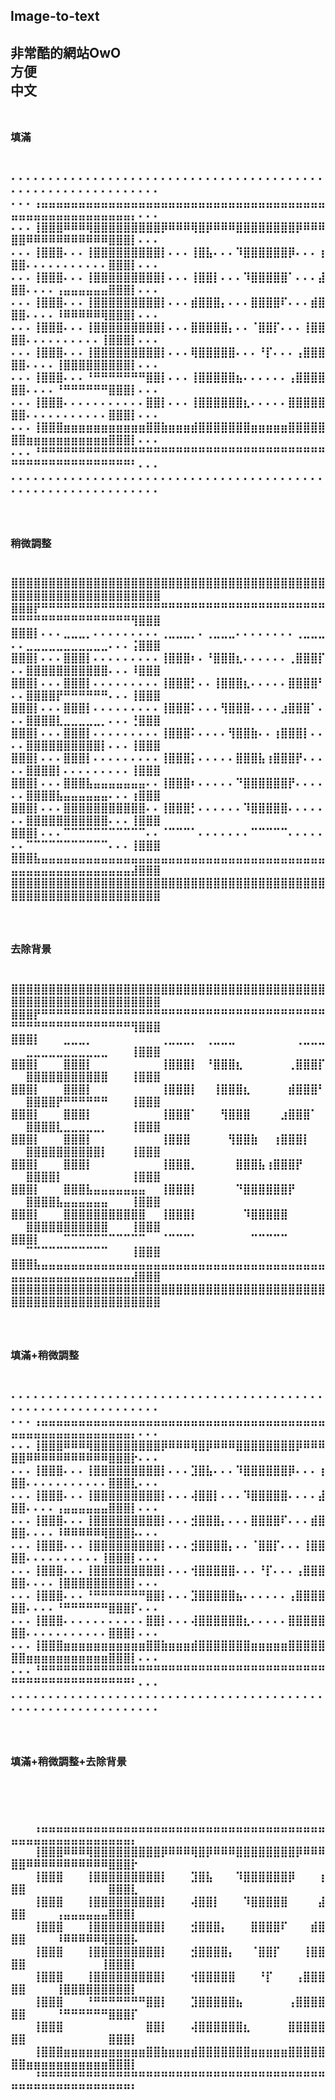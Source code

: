 <h2>Image-to-text<h2>
非常酷的網站OwO <br>
方便 <br>
中文 <br>
<br>
<h3>填滿<h3> <br>
⠄⠄⠄⠄⠄⠄⠄⠄⠄⠄⠄⠄⠄⠄⠄⠄⠄⠄⠄⠄⠄⠄⠄⠄⠄⠄⠄⠄⠄⠄⠄⠄⠄⠄⠄⠄⠄⠄⠄⠄⠄⠄⠄⠄⠄⠄⠄⠄⠄⠄⠄⠄⠄⠄⠄⠄⠄⠄⠄⠄⠄⠄
⠄⠄⠄⢠⣤⣤⣤⣤⣤⣤⣤⣤⣤⣤⣤⣤⣤⣤⣤⣤⣤⣤⣤⣤⣤⣤⣤⣤⣤⣤⣤⣤⣤⣤⣤⣤⣤⣤⣤⣤⣤⣤⣤⣤⣤⣤⣤⣤⣤⣤⣤⣤⣤⣤⣤⣤⣤⣤⡄⠄⠄⠄
⠄⠄⠄⢸⣿⣿⣿⠿⠿⠿⢿⣿⣿⣿⣿⣿⣿⣿⣿⣿⡿⠿⠿⠿⢿⣿⡿⠿⠿⠿⣿⣿⣿⣿⣿⣿⣿⣿⡿⠿⠿⠿⣿⣿⠿⠿⠿⠿⠿⠿⠿⠿⠿⠿⠿⣿⣿⣿⡇⠄⠄⠄
⠄⠄⠄⢸⣿⣿⣿⠄⠄⠄⢸⣿⣿⣿⣿⣿⣿⣿⣿⣿⡇⠄⠄⠄⢸⣿⣧⠄⠄⠄⠹⣿⣿⣿⣿⣿⣿⡿⠄⠄⠄⢰⣿⣿⠄⠄⠄⠄⠄⠄⠄⠄⠄⠄⠄⣿⣿⣿⡇⠄⠄⠄
⠄⠄⠄⢸⣿⣿⣿⠄⠄⠄⢸⣿⣿⣿⣿⣿⣿⣿⣿⣿⡇⠄⠄⠄⢸⣿⣿⡇⠄⠄⠄⠹⣿⣿⣿⣿⣿⠁⠄⠄⠄⣼⣿⣿⠄⠄⠄⠄⢠⣤⣤⣤⣤⣤⣤⣿⣿⣿⡇⠄⠄⠄
⠄⠄⠄⢸⣿⣿⣿⠄⠄⠄⢸⣿⣿⣿⣿⣿⣿⣿⣿⣿⡇⠄⠄⠄⣾⣿⣿⣿⡄⠄⠄⠄⣿⣿⣿⣿⠏⠄⠄⠄⣾⣿⣿⣿⠄⠄⠄⠄⠸⠿⠿⠿⠿⠿⢿⣿⣿⣿⡇⠄⠄⠄
⠄⠄⠄⢸⣿⣿⣿⠄⠄⠄⢸⣿⣿⣿⣿⣿⣿⣿⣿⣿⡇⠄⠄⠄⣿⣿⣿⣿⣿⡄⠄⠄⠈⣿⣿⡏⠄⠄⠄⢸⣿⣿⣿⣿⠄⠄⠄⠄⠄⠄⠄⠄⠄⠄⢸⣿⣿⣿⡇⠄⠄⠄
⠄⠄⠄⢸⣿⣿⣿⠄⠄⠄⢸⣿⣿⣿⣿⣿⣿⣿⣿⣿⡇⠄⠄⠄⢿⣿⣿⣿⣿⣿⠄⠄⠄⠘⡏⠄⠄⠄⢠⣿⣿⣿⣿⣿⠄⠄⠄⠄⢸⣿⣿⣿⣿⣿⣿⣿⣿⣿⡇⠄⠄⠄
⠄⠄⠄⢸⣿⣿⣿⠄⠄⠄⠘⠛⠛⠛⠛⠛⠛⠛⣿⣿⡇⠄⠄⠄⢸⣿⣿⣿⣿⣿⣦⠄⠄⠄⠄⠄⠄⢠⣿⣿⣿⣿⣿⣿⠄⠄⠄⠄⠘⠛⠛⠛⠛⠛⠛⣿⣿⣿⡇⠄⠄⠄
⠄⠄⠄⢸⣿⣿⣿⠄⠄⠄⠄⠄⠄⠄⠄⠄⠄⠄⣿⣿⡇⠄⠄⠄⢸⣿⣿⣿⣿⣿⣿⣆⠄⠄⠄⠄⠄⣿⣿⣿⣿⣿⣿⣿⠄⠄⠄⠄⠄⠄⠄⠄⠄⠄⠄⣿⣿⣿⡇⠄⠄⠄
⠄⠄⠄⢸⣿⣿⣿⣶⣶⣶⣶⣶⣶⣶⣶⣶⣶⣶⣿⣿⣷⣶⣶⣶⣾⣿⣿⣿⣿⣿⣿⣿⣶⣶⣶⣶⣶⣿⣿⣿⣿⣿⣿⣿⣶⣶⣶⣶⣶⣶⣶⣶⣶⣶⣶⣿⣿⣿⡇⠄⠄⠄
⠄⠄⠄⠘⠛⠛⠛⠛⠛⠛⠛⠛⠛⠛⠛⠛⠛⠛⠛⠛⠛⠛⠛⠛⠛⠛⠛⠛⠛⠛⠛⠛⠛⠛⠛⠛⠛⠛⠛⠛⠛⠛⠛⠛⠛⠛⠛⠛⠛⠛⠛⠛⠛⠛⠛⠛⠛⠛⠃⠄⠄⠄
⠄⠄⠄⠄⠄⠄⠄⠄⠄⠄⠄⠄⠄⠄⠄⠄⠄⠄⠄⠄⠄⠄⠄⠄⠄⠄⠄⠄⠄⠄⠄⠄⠄⠄⠄⠄⠄⠄⠄⠄⠄⠄⠄⠄⠄⠄⠄⠄⠄⠄⠄⠄⠄⠄⠄⠄⠄⠄⠄⠄⠄⠄
 <br> <br> <br>
<h3>稍微調整<h3> <br>
⣿⣿⣿⣿⣿⣿⣿⣿⣿⣿⣿⣿⣿⣿⣿⣿⣿⣿⣿⣿⣿⣿⣿⣿⣿⣿⣿⣿⣿⣿⣿⣿⣿⣿⣿⣿⣿⣿⣿⣿⣿⣿⣿⣿⣿⣿⣿⣿⣿⣿⣿⣿⣿⣿⣿⣿⣿⣿⣿⣿⣿⣿
⣿⣿⣿⡟⠛⠛⠛⠛⠛⠛⠛⠛⠛⠛⠛⠛⠛⠛⠛⠛⠛⠛⠛⠛⠛⠛⠛⠛⠛⠛⠛⠛⠛⠛⠛⠛⠛⠛⠛⠛⠛⠛⠛⠛⠛⠛⠛⠛⠛⠛⠛⠛⠛⠛⠛⠛⠛⠛⢻⣿⣿⣿
⣿⣿⣿⡇⠄⠄⠄⣀⣀⣀⡀⠄⠄⠄⠄⠄⠄⠄⠄⠄⢀⣀⣀⣀⡀⠄⢀⣀⣀⣀⠄⠄⠄⠄⠄⠄⠄⠄⢀⣀⣀⣀⠄⠄⣀⣀⣀⣀⣀⣀⣀⣀⣀⣀⣀⠄⠄⠄⢨⣿⣿⣿
⣿⣿⣿⡇⠄⠄⠄⣿⣿⣿⡇⠄⠄⠄⠄⠄⠄⠄⠄⠄⢸⣿⣿⣿⠆⠄⠘⣿⣿⣿⣆⠄⠄⠄⠄⠄⠄⢀⣿⣿⣿⡏⠄⠄⣿⣿⣿⣿⣿⣿⣿⣿⣿⣿⣿⠄⠄⠄⠸⣿⣿⣿
⣿⣿⣿⡇⠄⠄⠄⣿⣿⣿⡇⠄⠄⠄⠄⠄⠄⠄⠄⠄⢸⣿⣿⣿⡃⠄⠄⢸⣿⣿⣿⣆⠄⠄⠄⠄⠄⣿⣿⣿⣿⠃⠄⠄⣿⣿⣿⣿⡟⠛⠛⠛⠛⠛⠛⠄⠄⠄⢸⣿⣿⣿
⣿⣿⣿⡇⠄⠄⠄⣿⣿⣿⡇⠄⠄⠄⠄⠄⠄⠄⠄⠄⢸⣿⣿⣿⠅⠄⠄⠄⢻⣿⣿⣿⠄⠄⠄⠄⣰⣿⣿⣿⠁⠄⠄⠄⣿⣿⣿⣿⣇⣀⣀⣀⣀⣀⡀⠄⠄⠄⢘⣿⣿⣿
⣿⣿⣿⡇⠄⠄⠄⣿⣿⣿⡇⠄⠄⠄⠄⠄⠄⠄⠄⠄⢸⣿⣿⣿⠅⠄⠄⠄⠄⢻⣿⣿⣷⠄⠄⢰⣿⣿⣿⡇⠄⠄⠄⠄⣿⣿⣿⣿⣿⣿⣿⣿⣿⣿⡇⠄⠄⠄⢸⣿⣿⣿
⣿⣿⣿⡇⠄⠄⠄⣿⣿⣿⡇⠄⠄⠄⠄⠄⠄⠄⠄⠄⢸⣿⣿⣿⡅⠄⠄⠄⠄⠄⣿⣿⣿⣧⢰⣿⣿⣿⡟⠄⠄⠄⠄⠄⣿⣿⣿⣿⡇⠄⠄⠄⠄⠄⠄⠄⠄⠄⢸⣿⣿⣿
⣿⣿⣿⡇⠄⠄⠄⣿⣿⣿⣧⣤⣤⣤⣤⣤⣤⣤⠄⠄⢸⣿⣿⣿⠆⠄⠄⠄⠄⠄⠙⣿⣿⣿⣿⣿⣿⡟⠄⠄⠄⠄⠄⠄⣿⣿⣿⣿⣧⣤⣤⣤⣤⣤⣤⠄⠄⠄⢰⣿⣿⣿
⣿⣿⣿⡇⠄⠄⠄⣿⣿⣿⣿⣿⣿⣿⣿⣿⣿⣿⠄⠄⢸⣿⣿⣿⡃⠄⠄⠄⠄⠄⠄⠹⣿⣿⣿⣿⣿⠄⠄⠄⠄⠄⠄⠄⣿⣿⣿⣿⣿⣿⣿⣿⣿⣿⣿⠄⠄⠄⢸⣿⣿⣿
⣿⣿⣿⡇⠄⠄⠄⠉⠉⠉⠉⠉⠉⠉⠉⠉⠉⠉⠄⠄⠈⠉⠉⠉⠁⠄⠄⠄⠄⠄⠄⠄⠉⠉⠉⠉⠉⠄⠄⠄⠄⠄⠄⠄⠉⠉⠉⠉⠉⠉⠉⠉⠉⠉⠉⠄⠄⠄⢸⣿⣿⣿
⣿⣿⣿⣧⣤⣤⣤⣤⣤⣤⣤⣤⣤⣤⣤⣤⣤⣤⣤⣤⣤⣤⣤⣤⣤⣤⣤⣤⣤⣤⣤⣤⣤⣤⣤⣤⣤⣤⣤⣤⣤⣤⣤⣤⣤⣤⣤⣤⣤⣤⣤⣤⣤⣤⣤⣤⣤⣤⣼⣿⣿⣿
⣿⣿⣿⣿⣿⣿⣿⣿⣿⣿⣿⣿⣿⣿⣿⣿⣿⣿⣿⣿⣿⣿⣿⣿⣿⣿⣿⣿⣿⣿⣿⣿⣿⣿⣿⣿⣿⣿⣿⣿⣿⣿⣿⣿⣿⣿⣿⣿⣿⣿⣿⣿⣿⣿⣿⣿⣿⣿⣿⣿⣿⣿
  <br> <br> <br>
 <h3>去除背景<h3> <br>
⣿⣿⣿⣿⣿⣿⣿⣿⣿⣿⣿⣿⣿⣿⣿⣿⣿⣿⣿⣿⣿⣿⣿⣿⣿⣿⣿⣿⣿⣿⣿⣿⣿⣿⣿⣿⣿⣿⣿⣿⣿⣿⣿⣿⣿⣿⣿⣿⣿⣿⣿⣿⣿⣿⣿⣿⣿⣿⣿⣿⣿⣿
⣿⣿⣿⡟⠛⠛⠛⠛⠛⠛⠛⠛⠛⠛⠛⠛⠛⠛⠛⠛⠛⠛⠛⠛⠛⠛⠛⠛⠛⠛⠛⠛⠛⠛⠛⠛⠛⠛⠛⠛⠛⠛⠛⠛⠛⠛⠛⠛⠛⠛⠛⠛⠛⠛⠛⠛⠛⠛⢻⣿⣿⣿
⣿⣿⣿⡇⠀⠀⠀⣀⣀⣀⡀⠀⠀⠀⠀⠀⠀⠀⠀⠀⢀⣀⣀⣀⡀⠀⢀⣀⣀⣀⠀⠀⠀⠀⠀⠀⠀⠀⢀⣀⣀⣀⠀⠀⣀⣀⣀⣀⣀⣀⣀⣀⣀⣀⣀⠀⠀⠀⢸⣿⣿⣿
⣿⣿⣿⡇⠀⠀⠀⣿⣿⣿⡇⠀⠀⠀⠀⠀⠀⠀⠀⠀⢸⣿⣿⣿⡇⠀⠘⣿⣿⣿⣆⠀⠀⠀⠀⠀⠀⢀⣿⣿⣿⡏⠀⠀⣿⣿⣿⣿⣿⣿⣿⣿⣿⣿⣿⠀⠀⠀⢸⣿⣿⣿
⣿⣿⣿⡇⠀⠀⠀⣿⣿⣿⡇⠀⠀⠀⠀⠀⠀⠀⠀⠀⢸⣿⣿⣿⡇⠀⠀⢸⣿⣿⣿⣆⠀⠀⠀⠀⠀⣾⣿⣿⣿⠃⠀⠀⣿⣿⣿⣿⡟⠛⠛⠛⠛⠛⠛⠀⠀⠀⢸⣿⣿⣿
⣿⣿⣿⡇⠀⠀⠀⣿⣿⣿⡇⠀⠀⠀⠀⠀⠀⠀⠀⠀⢸⣿⣿⣿⠁⠀⠀⠀⢻⣿⣿⣿⠀⠀⠀⠀⣰⣿⣿⣿⠁⠀⠀⠀⣿⣿⣿⣿⣇⣀⣀⣀⣀⣀⡀⠀⠀⠀⢸⣿⣿⣿
⣿⣿⣿⡇⠀⠀⠀⣿⣿⣿⡇⠀⠀⠀⠀⠀⠀⠀⠀⠀⢸⣿⣿⣿⠀⠀⠀⠀⠀⢻⣿⣿⣷⠀⠀⢰⣿⣿⣿⡇⠀⠀⠀⠀⣿⣿⣿⣿⣿⣿⣿⣿⣿⣿⡇⠀⠀⠀⢸⣿⣿⣿
⣿⣿⣿⡇⠀⠀⠀⣿⣿⣿⡇⠀⠀⠀⠀⠀⠀⠀⠀⠀⢸⣿⣿⣿⡀⠀⠀⠀⠀⠀⣿⣿⣿⣧⢰⣿⣿⣿⡟⠀⠀⠀⠀⠀⣿⣿⣿⣿⡇⠀⠀⠀⠀⠀⠀⠀⠀⠀⢸⣿⣿⣿
⣿⣿⣿⡇⠀⠀⠀⣿⣿⣿⣧⣤⣤⣤⣤⣤⣤⣤⠀⠀⢸⣿⣿⣿⡇⠀⠀⠀⠀⠀⠙⣿⣿⣿⣿⣿⣿⡟⠀⠀⠀⠀⠀⠀⣿⣿⣿⣿⣧⣤⣤⣤⣤⣤⣤⠀⠀⠀⢸⣿⣿⣿
⣿⣿⣿⡇⠀⠀⠀⣿⣿⣿⣿⣿⣿⣿⣿⣿⣿⣿⠀⠀⢸⣿⣿⣿⡇⠀⠀⠀⠀⠀⠀⠹⣿⣿⣿⣿⣿⠀⠀⠀⠀⠀⠀⠀⣿⣿⣿⣿⣿⣿⣿⣿⣿⣿⣿⠀⠀⠀⢸⣿⣿⣿
⣿⣿⣿⡇⠀⠀⠀⠉⠉⠉⠉⠉⠉⠉⠉⠉⠉⠉⠀⠀⠈⠉⠉⠉⠁⠀⠀⠀⠀⠀⠀⠀⠉⠉⠉⠉⠉⠀⠀⠀⠀⠀⠀⠀⠉⠉⠉⠉⠉⠉⠉⠉⠉⠉⠉⠀⠀⠀⢸⣿⣿⣿
⣿⣿⣿⣧⣤⣤⣤⣤⣤⣤⣤⣤⣤⣤⣤⣤⣤⣤⣤⣤⣤⣤⣤⣤⣤⣤⣤⣤⣤⣤⣤⣤⣤⣤⣤⣤⣤⣤⣤⣤⣤⣤⣤⣤⣤⣤⣤⣤⣤⣤⣤⣤⣤⣤⣤⣤⣤⣤⣼⣿⣿⣿
⣿⣿⣿⣿⣿⣿⣿⣿⣿⣿⣿⣿⣿⣿⣿⣿⣿⣿⣿⣿⣿⣿⣿⣿⣿⣿⣿⣿⣿⣿⣿⣿⣿⣿⣿⣿⣿⣿⣿⣿⣿⣿⣿⣿⣿⣿⣿⣿⣿⣿⣿⣿⣿⣿⣿⣿⣿⣿⣿⣿⣿⣿
    <br> <br> <br>
 <h3>填滿+稍微調整<h3> <br>
   ⠄⠄⠄⠄⠄⠄⠄⠄⠄⠄⠄⠄⠄⠄⠄⠄⠄⠄⠄⠄⠄⠄⠄⠄⠄⠄⠄⠄⠄⠄⠄⠄⠄⠄⠄⠄⠄⠄⠄⠄⠄⠄⠄⠄⠄⠄⠄⠄⠄⠄⠄⠄⠄⠄⠄⠄⠄⠄⠄⠄⠄⠄
⠄⠄⠄⢠⣤⣤⣤⣤⣤⣤⣤⣤⣤⣤⣤⣤⣤⣤⣤⣤⣤⣤⣤⣤⣤⣤⣤⣤⣤⣤⣤⣤⣤⣤⣤⣤⣤⣤⣤⣤⣤⣤⣤⣤⣤⣤⣤⣤⣤⣤⣤⣤⣤⣤⣤⣤⣤⣤⡄⠄⠄⠄
⠄⠄⠄⢸⣿⣿⣿⠿⠿⠿⢿⣿⣿⣿⣿⣿⣿⣿⣿⣿⡿⠿⠿⠿⢿⣿⡿⠿⠿⠿⣿⣿⣿⣿⣿⣿⣿⣿⡿⠿⠿⠿⣿⣿⠿⠿⠿⠿⠿⠿⠿⠿⠿⠿⠿⣿⣿⣿⡗⠄⠄⠄
⠄⠄⠄⢸⣿⣿⣿⠄⠄⠄⢸⣿⣿⣿⣿⣿⣿⣿⣿⣿⡇⠄⠄⠄⣹⣿⣧⠄⠄⠄⠹⣿⣿⣿⣿⣿⣿⡿⠄⠄⠄⢰⣿⣿⠄⠄⠄⠄⠄⠄⠄⠄⠄⠄⠄⣿⣿⣿⣇⠄⠄⠄
⠄⠄⠄⢸⣿⣿⣿⠄⠄⠄⢸⣿⣿⣿⣿⣿⣿⣿⣿⣿⡇⠄⠄⠄⢼⣿⣿⡇⠄⠄⠄⠹⣿⣿⣿⣿⣿⠄⠄⠄⠄⣼⣿⣿⠄⠄⠄⠄⢠⣤⣤⣤⣤⣤⣤⣿⣿⣿⡇⠄⠄⠄
⠄⠄⠄⢸⣿⣿⣿⠄⠄⠄⢸⣿⣿⣿⣿⣿⣿⣿⣿⣿⡇⠄⠄⠄⣺⣿⣿⣿⡄⠄⠄⠄⣿⣿⣿⣿⠏⠄⠄⠄⣾⣿⣿⣿⠄⠄⠄⠄⠸⠿⠿⠿⠿⠿⢿⣿⣿⣿⡧⠄⠄⠄
⠄⠄⠄⢸⣿⣿⣿⠄⠄⠄⢸⣿⣿⣿⣿⣿⣿⣿⣿⣿⡇⠄⠄⠄⣺⣿⣿⣿⣿⡄⠄⠄⠈⣿⣿⡏⠄⠄⠄⢸⣿⣿⣿⣿⠄⠄⠄⠄⠄⠄⠄⠄⠄⠄⢸⣿⣿⣿⡇⠄⠄⠄
⠄⠄⠄⢸⣿⣿⣿⠄⠄⠄⢸⣿⣿⣿⣿⣿⣿⣿⣿⣿⡇⠄⠄⠄⢺⣿⣿⣿⣿⣿⠄⠄⠄⠘⡏⠄⠄⠄⢠⣿⣿⣿⣿⣿⠄⠄⠄⠄⢸⣿⣿⣿⣿⣿⣿⣿⣿⣿⡇⠄⠄⠄
⠄⠄⠄⢸⣿⣿⣿⠄⠄⠄⠘⠛⠛⠛⠛⠛⠛⠛⣿⣿⡇⠄⠄⠄⣹⣿⣿⣿⣿⣿⣦⠄⠄⠄⠄⠄⠄⢠⣿⣿⣿⣿⣿⣿⠄⠄⠄⠄⠘⠛⠛⠛⠛⠛⠛⣿⣿⣿⡏⠄⠄⠄
⠄⠄⠄⢸⣿⣿⣿⠄⠄⠄⠄⠄⠄⠄⠄⠄⠄⠄⣿⣿⡇⠄⠄⠄⢼⣿⣿⣿⣿⣿⣿⣆⠄⠄⠄⠄⠄⣿⣿⣿⣿⣿⣿⣿⠄⠄⠄⠄⠄⠄⠄⠄⠄⠄⠄⣿⣿⣿⡇⠄⠄⠄
⠄⠄⠄⢸⣿⣿⣿⣶⣶⣶⣶⣶⣶⣶⣶⣶⣶⣶⣿⣿⣷⣶⣶⣶⣾⣿⣿⣿⣿⣿⣿⣿⣶⣶⣶⣶⣶⣿⣿⣿⣿⣿⣿⣿⣶⣶⣶⣶⣶⣶⣶⣶⣶⣶⣶⣿⣿⣿⡇⠄⠄⠄
⠄⠄⠄⠘⠛⠛⠛⠛⠛⠛⠛⠛⠛⠛⠛⠛⠛⠛⠛⠛⠛⠛⠛⠛⠛⠛⠛⠛⠛⠛⠛⠛⠛⠛⠛⠛⠛⠛⠛⠛⠛⠛⠛⠛⠛⠛⠛⠛⠛⠛⠛⠛⠛⠛⠛⠛⠛⠛⠃⠄⠄⠄
⠄⠄⠄⠄⠄⠄⠄⠄⠄⠄⠄⠄⠄⠄⠄⠄⠄⠄⠄⠄⠄⠄⠄⠄⠄⠄⠄⠄⠄⠄⠄⠄⠄⠄⠄⠄⠄⠄⠄⠄⠄⠄⠄⠄⠄⠄⠄⠄⠄⠄⠄⠄⠄⠄⠄⠄⠄⠄⠄⠄⠄⠄
    <br> <br> <br>
 <h3>填滿+稍微調整+去除背景<h3> <br>
   ⠀⠀⠀⠀⠀⠀⠀⠀⠀⠀⠀⠀⠀⠀⠀⠀⠀⠀⠀⠀⠀⠀⠀⠀⠀⠀⠀⠀⠀⠀⠀⠀⠀⠀⠀⠀⠀⠀⠀⠀⠀⠀⠀⠀⠀⠀⠀⠀⠀⠀⠀⠀⠀⠀⠀⠀⠀⠀⠀⠀⠀⠀
⠀⠀⠀⢠⣤⣤⣤⣤⣤⣤⣤⣤⣤⣤⣤⣤⣤⣤⣤⣤⣤⣤⣤⣤⣤⣤⣤⣤⣤⣤⣤⣤⣤⣤⣤⣤⣤⣤⣤⣤⣤⣤⣤⣤⣤⣤⣤⣤⣤⣤⣤⣤⣤⣤⣤⣤⣤⣤⡄⠀⠀⠀
⠀⠀⠀⢸⣿⣿⣿⠿⠿⠿⢿⣿⣿⣿⣿⣿⣿⣿⣿⣿⡿⠿⠿⠿⢿⣿⡿⠿⠿⠿⣿⣿⣿⣿⣿⣿⣿⣿⡿⠿⠿⠿⣿⣿⠿⠿⠿⠿⠿⠿⠿⠿⠿⠿⠿⣿⣿⣿⡗⠀⠀⠀
⠀⠀⠀⢸⣿⣿⣿⠀⠀⠀⢸⣿⣿⣿⣿⣿⣿⣿⣿⣿⡇⠀⠀⠀⣹⣿⣧⠀⠀⠀⠹⣿⣿⣿⣿⣿⣿⡿⠀⠀⠀⢰⣿⣿⠀⠀⠀⠀⠀⠀⠀⠀⠀⠀⠀⣿⣿⣿⣇⠀⠀⠀
⠀⠀⠀⢸⣿⣿⣿⠀⠀⠀⢸⣿⣿⣿⣿⣿⣿⣿⣿⣿⡇⠀⠀⠀⢼⣿⣿⡇⠀⠀⠀⠹⣿⣿⣿⣿⣿⠀⠀⠀⠀⣼⣿⣿⠀⠀⠀⠀⢠⣤⣤⣤⣤⣤⣤⣿⣿⣿⡇⠀⠀⠀
⠀⠀⠀⢸⣿⣿⣿⠀⠀⠀⢸⣿⣿⣿⣿⣿⣿⣿⣿⣿⡇⠀⠀⠀⣺⣿⣿⣿⡄⠀⠀⠀⣿⣿⣿⣿⠏⠀⠀⠀⣾⣿⣿⣿⠀⠀⠀⠀⠸⠿⠿⠿⠿⠿⢿⣿⣿⣿⡧⠀⠀⠀
⠀⠀⠀⢸⣿⣿⣿⠀⠀⠀⢸⣿⣿⣿⣿⣿⣿⣿⣿⣿⡇⠀⠀⠀⣺⣿⣿⣿⣿⡄⠀⠀⠈⣿⣿⡏⠀⠀⠀⢸⣿⣿⣿⣿⠀⠀⠀⠀⠀⠀⠀⠀⠀⠀⢸⣿⣿⣿⡇⠀⠀⠀
⠀⠀⠀⢸⣿⣿⣿⠀⠀⠀⢸⣿⣿⣿⣿⣿⣿⣿⣿⣿⡇⠀⠀⠀⢺⣿⣿⣿⣿⣿⠀⠀⠀⠘⡏⠀⠀⠀⢠⣿⣿⣿⣿⣿⠀⠀⠀⠀⢸⣿⣿⣿⣿⣿⣿⣿⣿⣿⡇⠀⠀⠀
⠀⠀⠀⢸⣿⣿⣿⠀⠀⠀⠘⠛⠛⠛⠛⠛⠛⠛⣿⣿⡇⠀⠀⠀⣹⣿⣿⣿⣿⣿⣦⠀⠀⠀⠀⠀⠀⢠⣿⣿⣿⣿⣿⣿⠀⠀⠀⠀⠘⠛⠛⠛⠛⠛⠛⣿⣿⣿⡏⠀⠀⠀
⠀⠀⠀⢸⣿⣿⣿⠀⠀⠀⠀⠀⠀⠀⠀⠀⠀⠀⣿⣿⡇⠀⠀⠀⢼⣿⣿⣿⣿⣿⣿⣆⠀⠀⠀⠀⠀⣿⣿⣿⣿⣿⣿⣿⠀⠀⠀⠀⠀⠀⠀⠀⠀⠀⠀⣿⣿⣿⡇⠀⠀⠀
⠀⠀⠀⢸⣿⣿⣿⣶⣶⣶⣶⣶⣶⣶⣶⣶⣶⣶⣿⣿⣷⣶⣶⣶⣾⣿⣿⣿⣿⣿⣿⣿⣶⣶⣶⣶⣶⣿⣿⣿⣿⣿⣿⣿⣶⣶⣶⣶⣶⣶⣶⣶⣶⣶⣶⣿⣿⣿⡇⠀⠀⠀
⠀⠀⠀⠘⠛⠛⠛⠛⠛⠛⠛⠛⠛⠛⠛⠛⠛⠛⠛⠛⠛⠛⠛⠛⠛⠛⠛⠛⠛⠛⠛⠛⠛⠛⠛⠛⠛⠛⠛⠛⠛⠛⠛⠛⠛⠛⠛⠛⠛⠛⠛⠛⠛⠛⠛⠛⠛⠛⠃⠀⠀⠀
⠀⠀⠀⠀⠀⠀⠀⠀⠀⠀⠀⠀⠀⠀⠀⠀⠀⠀⠀⠀⠀⠀⠀⠀⠀⠀⠀⠀⠀⠀⠀⠀⠀⠀⠀⠀⠀⠀⠀⠀⠀⠀⠀⠀⠀⠀⠀⠀⠀⠀⠀⠀⠀⠀⠀⠀⠀⠀⠀⠀⠀⠀
